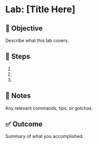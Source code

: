 # Lab: [Title Here]

## 🧠 Objective
Describe what this lab covers.

## 🔧 Steps
1. 
2. 
3. 

## 📝 Notes
Any relevant commands, tips, or gotchas.

## ✅ Outcome
Summary of what you accomplished.
